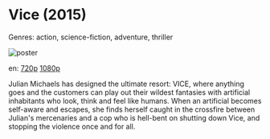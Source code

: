 # Vice (2015)

Genres: action, science-fiction, adventure, thriller

![poster](http://image.tmdb.org/t/p/w500/gwiY5RJFYSjsoSwoeeo6AbGYjpb.jpg)

en:
  [720p](magnet:?xt=urn:btih:18915d3fb1c0f4a445baae178704c9ee2f81fff0&dn=Vice+%282015%29+720p+BrRip+x264+-+YIFY&tr=udp%3A%2F%2Ftracker.openbittorrent.com%3A80%2Fannounce&tr=udp%3A%2F%2Fglotorrents.pw%3A6969%2Fannounce&tr=udp%3A%2F%2Ftracker.openbittorrent.com%3A80%2Fannounce&tr=udp%3A%2F%2Ftracker.opentrackr.org%3A1337%2Fannounce&tr=udp%3A%2F%2Fzer0day.to%3A1337%2Fannounce&tr=udp%3A%2F%2Ftracker.coppersurfer.tk%3A6969%2Fannounce)
  [1080p](magnet:?xt=urn:btih:d767f17bf4f7a122df260f4f4048545242d50b31&dn=Vice+%282015%29+1080p+BrRip+x264+-+YIFY&tr=udp%3A%2F%2Ftracker.openbittorrent.com%3A80%2Fannounce&tr=udp%3A%2F%2Fglotorrents.pw%3A6969%2Fannounce&tr=udp%3A%2F%2Ftracker.openbittorrent.com%3A80%2Fannounce&tr=udp%3A%2F%2Ftracker.opentrackr.org%3A1337%2Fannounce&tr=udp%3A%2F%2Fzer0day.to%3A1337%2Fannounce&tr=udp%3A%2F%2Ftracker.coppersurfer.tk%3A6969%2Fannounce)
  


Julian Michaels has designed the ultimate resort: VICE, where anything goes and the customers can play out their wildest fantasies with artificial inhabitants who look, think and feel like humans. When an artificial becomes self-aware and escapes, she finds herself caught in the crossfire between Julian's mercenaries and a cop who is hell-bent on shutting down Vice, and stopping the violence once and for all.